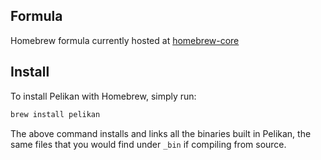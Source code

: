 ## Formula
Homebrew formula currently hosted at [homebrew-core](https://github.com/Homebrew/homebrew-core/blob/master/Formula/pelikan.rb)

## Install
To install Pelikan with Homebrew, simply run:
```sh
brew install pelikan
```

The above command installs and links all the binaries built in Pelikan, the
same files that you would find under `_bin` if compiling from source.
